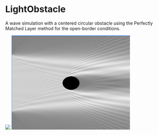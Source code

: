 # LightObstacle
A wave simulation with a centered circular obstacle using the Perfectly Matched Layer method for the open-border conditions.

<img src=" https://github.com/LesageAdrien/LightObstacle/blob/main/LightObstaclePmlOverview.gif" > 
<img src="https://github.com/LesageAdrien/LightObstacle/blob/main/WavesHeightOverview.png" width="375" height="300">
